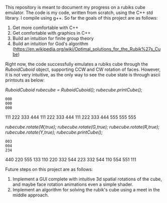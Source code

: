 This repository is meant to document my progress on a rubiks cube emulator. The code is my code, written from scratch, using the C++ std library. I compile using g++. So far the goals of this project are as follows:

1.  Get more comfortable with C++
2.  Get comfortable with graphics in C++
3.  Build an intuition for finite group theory
4.  Build an intuition for God's algorithm (https://en.wikipedia.org/wiki/Optimal_solutions_for_the_Rubik%27s_Cube)

Right now, the code successfully emulates a rubiks cube through the *RuboidCuboid* object, supporting CCW and CW rotation of faces. However, it is not very intuitive, as the only way to see the cube state is through ascii printouts as below:

*RuboidCuboid rubecube = RuboidCuboid();*
*rubecube.printCube();*

    000
    000
    000
111 222 333 444 
111 222 333 444 
111 222 333 444 
    555
    555
    555

*rubecube.rotate(W,true);*
*rubecube.rotate(G,true);*
*rubecube.rotate(R,true);*
*rubecube.rotate(Y,true);*
*rubecube.printCube();*

    003
    004
    234
440 220 555 133 
110 220 332 544 
223 332 544 110 
    554
    551
    111

Future steps on this project are as follows:

1.  Implement a GUI complete with intuitive 3d spatial rotations of the cube, and maybe face rotation animations even a simple shader.
2.  Implement an algorithm for solving the rubik's cube using a meet in the middle approach.